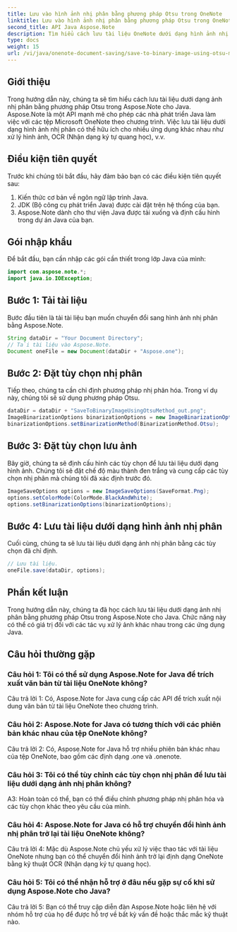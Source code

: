 ```yaml
---
title: Lưu vào hình ảnh nhị phân bằng phương pháp Otsu trong OneNote
linktitle: Lưu vào hình ảnh nhị phân bằng phương pháp Otsu trong OneNote
second_title: API Java Aspose.Note
description: Tìm hiểu cách lưu tài liệu OneNote dưới dạng hình ảnh nhị phân bằng phương pháp Otsu với Aspose.Note for Java. Nâng cao khả năng của ứng dụng Java của bạn với Aspose.Note.
type: docs
weight: 15
url: /vi/java/onenote-document-saving/save-to-binary-image-using-otsu-method/
---
```

## Giới thiệu

Trong hướng dẫn này, chúng ta sẽ tìm hiểu cách lưu tài liệu dưới dạng ảnh nhị phân bằng phương pháp Otsu trong Aspose.Note cho Java. Aspose.Note là một API mạnh mẽ cho phép các nhà phát triển Java làm việc với các tệp Microsoft OneNote theo chương trình. Việc lưu tài liệu dưới dạng hình ảnh nhị phân có thể hữu ích cho nhiều ứng dụng khác nhau như xử lý hình ảnh, OCR (Nhận dạng ký tự quang học), v.v.

## Điều kiện tiên quyết

Trước khi chúng tôi bắt đầu, hãy đảm bảo bạn có các điều kiện tiên quyết sau:
1. Kiến thức cơ bản về ngôn ngữ lập trình Java.
2. JDK (Bộ công cụ phát triển Java) được cài đặt trên hệ thống của bạn.
3. Aspose.Note dành cho thư viện Java được tải xuống và định cấu hình trong dự án Java của bạn.

## Gói nhập khẩu

Để bắt đầu, bạn cần nhập các gói cần thiết trong lớp Java của mình:
```java
import com.aspose.note.*;
import java.io.IOException;
```

## Bước 1: Tải tài liệu

Bước đầu tiên là tải tài liệu bạn muốn chuyển đổi sang hình ảnh nhị phân bằng Aspose.Note.
```java
String dataDir = "Your Document Directory";
// Tải tài liệu vào Aspose.Note.
Document oneFile = new Document(dataDir + "Aspose.one");
```

## Bước 2: Đặt tùy chọn nhị phân
Tiếp theo, chúng ta cần chỉ định phương pháp nhị phân hóa. Trong ví dụ này, chúng tôi sẽ sử dụng phương pháp Otsu.
```java
dataDir = dataDir + "SaveToBinaryImageUsingOtsuMethod_out.png";
ImageBinarizationOptions binarizationOptions = new ImageBinarizationOptions();
binarizationOptions.setBinarizationMethod(BinarizationMethod.Otsu);
```

## Bước 3: Đặt tùy chọn lưu ảnh
Bây giờ, chúng ta sẽ định cấu hình các tùy chọn để lưu tài liệu dưới dạng hình ảnh. Chúng tôi sẽ đặt chế độ màu thành đen trắng và cung cấp các tùy chọn nhị phân mà chúng tôi đã xác định trước đó.
```java
ImageSaveOptions options = new ImageSaveOptions(SaveFormat.Png);
options.setColorMode(ColorMode.BlackAndWhite);
options.setBinarizationOptions(binarizationOptions);
```

## Bước 4: Lưu tài liệu dưới dạng hình ảnh nhị phân
Cuối cùng, chúng ta sẽ lưu tài liệu dưới dạng ảnh nhị phân bằng các tùy chọn đã chỉ định.
```java
// Lưu tài liệu.
oneFile.save(dataDir, options);
```

## Phần kết luận
Trong hướng dẫn này, chúng ta đã học cách lưu tài liệu dưới dạng ảnh nhị phân bằng phương pháp Otsu trong Aspose.Note cho Java. Chức năng này có thể có giá trị đối với các tác vụ xử lý ảnh khác nhau trong các ứng dụng Java.

## Câu hỏi thường gặp

### Câu hỏi 1: Tôi có thể sử dụng Aspose.Note for Java để trích xuất văn bản từ tài liệu OneNote không?

Câu trả lời 1: Có, Aspose.Note for Java cung cấp các API để trích xuất nội dung văn bản từ tài liệu OneNote theo chương trình.

### Câu hỏi 2: Aspose.Note for Java có tương thích với các phiên bản khác nhau của tệp OneNote không?

Câu trả lời 2: Có, Aspose.Note for Java hỗ trợ nhiều phiên bản khác nhau của tệp OneNote, bao gồm các định dạng .one và .onenote.

### Câu hỏi 3: Tôi có thể tùy chỉnh các tùy chọn nhị phân để lưu tài liệu dưới dạng ảnh nhị phân không?

A3: Hoàn toàn có thể, bạn có thể điều chỉnh phương pháp nhị phân hóa và các tùy chọn khác theo yêu cầu của mình.

### Câu hỏi 4: Aspose.Note for Java có hỗ trợ chuyển đổi hình ảnh nhị phân trở lại tài liệu OneNote không?

Câu trả lời 4: Mặc dù Aspose.Note chủ yếu xử lý việc thao tác với tài liệu OneNote nhưng bạn có thể chuyển đổi hình ảnh trở lại định dạng OneNote bằng kỹ thuật OCR (Nhận dạng ký tự quang học).

### Câu hỏi 5: Tôi có thể nhận hỗ trợ ở đâu nếu gặp sự cố khi sử dụng Aspose.Note cho Java?

Câu trả lời 5: Bạn có thể truy cập diễn đàn Aspose.Note hoặc liên hệ với nhóm hỗ trợ của họ để được hỗ trợ về bất kỳ vấn đề hoặc thắc mắc kỹ thuật nào.